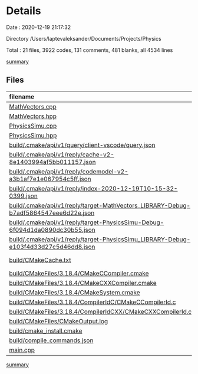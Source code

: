 # Details

Date : 2020-12-19 21:17:32

Directory /Users/laptevaleksander/Documents/Projects/Physics

Total : 21 files,  3922 codes, 131 comments, 481 blanks, all 4534 lines

[summary](results.md)

## Files
| filename | language | code | comment | blank | total |
| :--- | :--- | ---: | ---: | ---: | ---: |
| [MathVectors.cpp](/MathVectors.cpp) | C++ | 169 | 0 | 19 | 188 |
| [MathVectors.hpp](/MathVectors.hpp) | C++ | 29 | 0 | 4 | 33 |
| [PhysicsSimu.cpp](/PhysicsSimu.cpp) | C++ | 119 | 10 | 15 | 144 |
| [PhysicsSimu.hpp](/PhysicsSimu.hpp) | C++ | 37 | 6 | 9 | 52 |
| [build/.cmake/api/v1/query/client-vscode/query.json](/build/.cmake/api/v1/query/client-vscode/query.json) | JSON | 1 | 0 | 0 | 1 |
| [build/.cmake/api/v1/reply/cache-v2-8e1403994af5bb011157.json](/build/.cmake/api/v1/reply/cache-v2-8e1403994af5bb011157.json) | JSON | 1,123 | 0 | 1 | 1,124 |
| [build/.cmake/api/v1/reply/codemodel-v2-a3b1af7e1e067954c5ff.json](/build/.cmake/api/v1/reply/codemodel-v2-a3b1af7e1e067954c5ff.json) | JSON | 77 | 0 | 1 | 78 |
| [build/.cmake/api/v1/reply/index-2020-12-19T10-15-32-0399.json](/build/.cmake/api/v1/reply/index-2020-12-19T10-15-32-0399.json) | JSON | 88 | 0 | 1 | 89 |
| [build/.cmake/api/v1/reply/target-MathVectors_LIBRARY-Debug-b7adf5864547eee6d22e.json](/build/.cmake/api/v1/reply/target-MathVectors_LIBRARY-Debug-b7adf5864547eee6d22e.json) | JSON | 106 | 0 | 1 | 107 |
| [build/.cmake/api/v1/reply/target-PhysicsSimu-Debug-6f094d1da0890dc30b55.json](/build/.cmake/api/v1/reply/target-PhysicsSimu-Debug-6f094d1da0890dc30b55.json) | JSON | 153 | 0 | 1 | 154 |
| [build/.cmake/api/v1/reply/target-PhysicsSimu_LIBRARY-Debug-e103f4d33d27c5d46dd8.json](/build/.cmake/api/v1/reply/target-PhysicsSimu_LIBRARY-Debug-e103f4d33d27c5d46dd8.json) | JSON | 106 | 0 | 1 | 107 |
| [build/CMakeCache.txt](/build/CMakeCache.txt) | CMake Cache | 287 | 0 | 66 | 353 |
| [build/CMakeFiles/3.18.4/CMakeCCompiler.cmake](/build/CMakeFiles/3.18.4/CMakeCCompiler.cmake) | CMake | 60 | 0 | 18 | 78 |
| [build/CMakeFiles/3.18.4/CMakeCXXCompiler.cmake](/build/CMakeFiles/3.18.4/CMakeCXXCompiler.cmake) | CMake | 70 | 0 | 20 | 90 |
| [build/CMakeFiles/3.18.4/CMakeSystem.cmake](/build/CMakeFiles/3.18.4/CMakeSystem.cmake) | CMake | 10 | 0 | 6 | 16 |
| [build/CMakeFiles/3.18.4/CompilerIdC/CMakeCCompilerId.c](/build/CMakeFiles/3.18.4/CompilerIdC/CMakeCCompilerId.c) | C | 509 | 50 | 116 | 675 |
| [build/CMakeFiles/3.18.4/CompilerIdCXX/CMakeCXXCompilerId.cpp](/build/CMakeFiles/3.18.4/CompilerIdCXX/CMakeCXXCompilerId.cpp) | C++ | 498 | 52 | 114 | 664 |
| [build/CMakeFiles/CMakeOutput.log](/build/CMakeFiles/CMakeOutput.log) | Log | 224 | 0 | 27 | 251 |
| [build/cmake_install.cmake](/build/cmake_install.cmake) | CMake | 42 | 0 | 8 | 50 |
| [build/compile_commands.json](/build/compile_commands.json) | JSON | 17 | 0 | 0 | 17 |
| [main.cpp](/main.cpp) | C++ | 197 | 13 | 53 | 263 |

[summary](results.md)